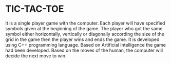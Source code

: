 # TIC-TAC-TOE
It is a single player game with the computer. Each player will have specified symbols given at the beginning of the game. The player who got the same symbol either horizontally, vertically or diagonally according the size of the grid in the game then the player wins and ends the game.
It is developed using C++ programming language.
Based on Artificial Intelligence the game had been developed.
Based on the moves of the human, the computer will decide the next move to win.
